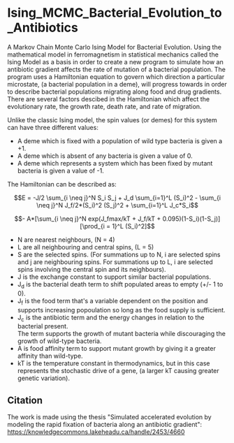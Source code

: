 # Ising_MCMC_Bacterial_Evolution_to_Antibiotics
A Markov Chain Monte Carlo Ising Model for Bacterial Evolution. Using the mathematical model in ferromagnetism in statistical mechanics called the Ising Model as a basis 
in order to create a new program to simulate how an antibiotic gradient affects the rate of mutation of a bacterial population.
The program uses a Hamiltonian equation to govern which direction a particular microstate, (a bacterial population in a deme), will progress towards 
in order to describe bacterial populations migrating along food and drug gradients.  There are several factors descibed in the Hamiltonian which affect the evolutionary 
rate, the growth rate, death rate, and rate of migration. 


Unlike the classic Ising model, the spin values (or demes) for this system can have three different values:
- A deme which is fixed with a population of wild type bacteria is given a +1. 
- A deme which is absent of any bacteria is given a value of 0. 
- A deme which represents a system which has been fixed by mutant bacteria is given a value of -1.


The Hamiltonian can be described as:

```math
E = -J/2 \sum_{i \neq j}^N S_i S_j + J_d \sum_{i=1}^L (S_i)^2 - \sum_{i \neq j}^N J_f/2*(S_i)^2 (S_j)^2 + \sum_{i=1}^L J_c*S_i
```
```math
- A*[\sum_{i \neq j}^N exp(J_fmax/kT + J_f/kT + 0.095)(1-S_i)(1-S_j)][\prod_{i = 1}^L (S_i)^2]
```
- N are nearest neighbours, (N = 4)
- L are all neighbouring and central spins, (L = 5)
- S are the selected spins. (For summations up to N, i are selected spins and j are neighbouring spins. 
For summations up to L, i are selected spins involving the central spin and its neighbours).
- J is the exchange constant to support similar bacterial populations.
- J<sub>d</sub> is the bacterial death term to shift populated areas to empty (+/- 1 to 0).
- J<sub>f</sub> is the food term that's a variable dependent on the position and supports increasing popoulation so long as the food supply is sufficient.
- J<sub>c</sub> is the antibiotic term and the energy changes in relation to the bacterial present.  
The term supports the growth of mutant bacteria while discouraging the growth of wild-type bacteria.
- A is food affinity term to support mutant growth by giving it a greater affinity than wild-type.
- kT is the temperature constant in thermodynamics, but in this case represents the stochastic drive of a gene, (a larger kT causing greater genetic variation).

## Citation
The work is made using the thesis "Simulated accelerated evolution by modeling the rapid fixation of bacteria along an antibiotic gradient":
https://knowledgecommons.lakeheadu.ca/handle/2453/4660
